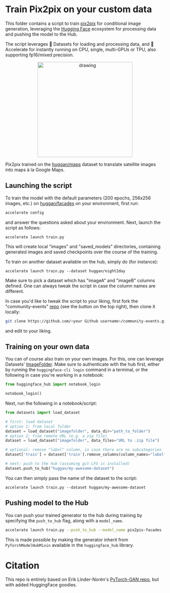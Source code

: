 # Train Pix2pix on your custom data

This folder contains a script to train [pix2pix](https://arxiv.org/abs/1611.07004) for conditional image generation, leveraging the [Hugging Face](https://huggingface.co/) ecosystem for processing data and pushing the model to the Hub.

The script leverages 🤗 Datasets for loading and processing data, and 🤗 Accelerate for instantly running on CPU, single, multi-GPUs or TPU, also supporting fp16/mixed precision.

<p align="center">
    <img src="https://raw.githubusercontent.com/huggingface/community-events/main/huggan/assets/pix2pix_maps.png" alt="drawing" width="300"/>
</p>

Pix2pix trained on the [huggan/maps](https://huggingface.co/datasets/huggan/maps) dataset to translate satellite images into maps à la Google Maps.

## Launching the script

To train the model with the default parameters (200 epochs, 256x256 images, etc.) on [huggan/facades](https://huggingface.co/datasets/huggan/facades) on your environment, first run:

```bash
accelerate config
```

and answer the questions asked about your environment. Next, launch the script as follows: 

```
accelerate launch train.py
```

This will create local "images" and "saved_models" directories, containing generated images and saved checkpoints over the course of the training.

To train on another dataset available on the hub, simply do (for instance):

```
accelerate launch train.py --dataset huggan/night2day
```

Make sure to pick a dataset which has "imageA" and "imageB" columns defined. One can always tweak the script in case the column names are different.

In case you'd like to tweak the script to your liking, first fork the "community-events" [repo](https://github.com/huggingface/community-events) (see the button on the top right), then clone it locally:

```bash
git clone https://github.com/<your Github username>/community-events.git
```

and edit to your liking.

## Training on your own data

You can of course also train on your own images. For this, one can leverage Datasets' [ImageFolder](https://huggingface.co/docs/datasets/v2.0.0/en/image_process#imagefolder). Make sure to authenticate with the hub first, either by running the `huggingface-cli login` command in a terminal, or the following in case you're working in a notebook:

```python
from huggingface_hub import notebook_login

notebook_login()
```

Next, run the following in a notebook/script:

```python
from datasets import load_dataset

# first: load dataset
# option 1: from local folder
dataset = load_dataset("imagefolder", data_dir="path_to_folder")
# option 2: from remote URL (e.g. a zip file)
dataset = load_dataset("imagefolder", data_files="URL to .zip file")

# optional: remove "label" column, in case there are no subcategories
dataset['train'] = dataset['train'].remove_columns(column_names="label")

# next: push to the hub (assuming git-LFS is installed)
dataset.push_to_hub("huggan/my-awesome-dataset")
```

You can then simply pass the name of the dataset to the script:

```
accelerate launch train.py --dataset huggan/my-awesome-dataset
```

## Pushing model to the Hub

You can push your trained generator to the hub during training by specifying the `push_to_hub` flag, along with a `model_name`. 

```bash
accelerate launch train.py --push_to_hub --model_name pix2pix-facades
```

This is made possible by making the generator inherit from `PyTorchModelHubMixin` available in the `huggingface_hub` library. 

# Citation

This repo is entirely based on Erik Linder-Norén's [PyTorch-GAN repo](https://github.com/eriklindernoren/PyTorch-GAN), but with added HuggingFace goodies.
